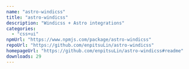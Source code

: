 ```yaml
---
name: "astro-windicss"
title: "astro-windicss"
description: "Windicss + Astro integrations"
categories:
  - "css+ui"
npmUrl: "https://www.npmjs.com/package/astro-windicss"
repoUrl: "https://github.com/enpitsuLin/astro-windicss"
homepageUrl: "https://github.com/enpitsuLin/astro-windicss#readme"
downloads: 29
---
```

